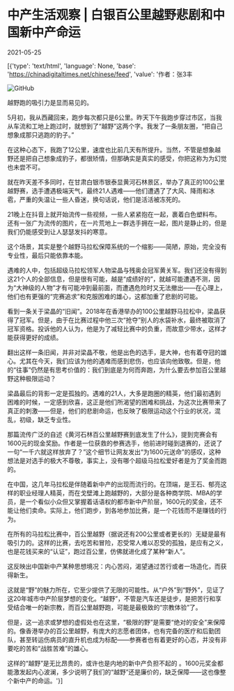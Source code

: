 # 中产生活观察 | 白银百公里越野悲剧和中国新中产命运

2021-05-25

[{'type': 'text/html', 'language': None, 'base': 'https://chinadigitaltimes.net/chinese/feed', 'value': '作者：张3丰

![GitHub](https://chinadigitaltimes.net/chinese/files/2021/05/post-666336-60ac4ca0add29.)

越野跑的吸引力是显而易见的。

5月初，我从西藏回来，跑步每次都只是6公里。昨天下午我跑步穿过市区，当我从车流和工地上跑过时，就想到了“越野”这两个字。我发了一条朋友圈，“把自己想象成那只逃跑的豹子。”

在这种心态下，我跑了12公里，速度也比前几天有所提升。当然，不管是想象越野还是把自己想象成豹子，都很矫情，但那确实是真实的感受，你把这称为为幻觉也未尝不可。

就在昨天差不多同时，在甘肃白银市银泰显黄河石林景区，举办了真正的100公里越野赛，选手遭遇极端天气，最终21人遇难——他们遭遇了了大风、降雨和冰雹，严重的失温让一些人昏迷，换句话说，他们是活活被冻死的。

21晚上在抖音上就开始流传一些视频，一些人紧紧抱在一起，裹着白色塑料布。还有一张广为流传的图片，在一片荒地上一群选手拥在一起，图片是静止的，但是我们仍能感受到让人瑟瑟发抖的寒意。

这个场景，其实是整个越野马拉松保障系统的一个缩影——简陋，原始，完全没有专业性，最后只能依靠本能。

遇难的人中，包括超级马拉松领军人物梁晶与残奥会冠军黄关军。我们还没有得到这21个人的全部信息，但是很有可能，越是“成绩好的”，就越可能遭遇不测，因为“大神级的人物”才有可能冲到最前面，而遭遇危险时又无法撤出——在心理上，他们也有更强的“完赛追求”和克服困难的雄心，这都加重了悲剧的可能。

看到一条关于梁晶的“旧闻”。2018年在香港举办的100公里越野马拉松中，梁晶获得了冠军。但是，由于在比赛过程中他三次“抢夺”别人的水袋补水，最终被取消了冠军资格。投诉他的人认为，他是为了减轻比赛中的负重，而故意少带水，这样才能获得更好的成绩。

翻出这样一条旧闻，并非对梁晶不敬，他是出色的选手，是大神，也有着夺冠的雄心。尤其在今天，我们应该为他的遇难而感到悲伤，也应该向他致敬。但是，他的“往事”仍然是有思考价值的：我们到底是为何而奔跑，为什么要去参加百公里越野这种极限运动？

梁晶最后的背影一定是孤独的。遇难的21人，大多是跑圈的精英，他们最初遇到困难的时候，一定感到欣喜，这正是他们所渴望的困难和挑战，为这次比赛带来了真正的刺激——但是，他们的悲剧命运，也反映了极限运动这个行业的状况，混乱，初级，缺乏专业性。

那篇流传广泛的自述《黄河石林百公里越野赛到底发生了什么》，提到完赛会有1600元的现金奖励。作者是一位获救的参赛选手，他前进时碰到退赛的，还说了一句“一千六就这样放弃了？”这个细节让网友发出“为1600元送命”的感叹，这种想法是对选手的极大不尊敬，事实上，没有哪个超级马拉松爱好者是为了奖金而跑的。

在中国，这几年马拉松是伴随着新中产的出现而流行的。在顶端，是王石、郁亮这样的职业经理人精英，而在戈壁滩上跑越野的，大部分是各种商学院、MBA的学员，是一个看似小众但又掌握着话语权的都市新中产阶层，1600元的奖金，还不能让他们卖命。实际上，他们跑步，到各地参加比赛，是一个花钱而不是赚钱的行为。

在所有的马拉松比赛中，百公里越野（据说还有200公里或者更长的）无疑是最有吸引力的。这样的比赛，去吃苦和冒险，忍受常人难以忍受的孤独，是应有之义，也是花钱买来的“认证”，跑过百公里，仿佛就进化成了某种“新人”。

这反映出中国新中产某种思想境况：内心苦闷，渴望通过苦行或者一场造化，而获得新生。

这就是“野”的魅力所在，它至少提供了无限的可能性。从“户外”到“野外”，见证了这20年城市中产阶层梦想的变化。“越野”，不管是汽车还是徒步，是把苦行和享受结合唯一的新宗教，而百公里越野跑，可能是最极致的“宗教体验”了。

但是，这一追求或梦想的虚假处也在这里，“极限的野”是需要“绝对的安全”来保障的。像香港举办的百公里越野，有庞大的志愿者团体，也有完备的医疗和后勤团队，甚至转运伤病员的直升机也成为标配——参赛者也有着更好的心态，并没有非要吃的苦和“战胜苦难”的雄心。

这样的“越野”是无比昂贵的，或许也是内地的新中产负担不起的 。1600元奖金都能激发起内心波澜，多少说明了我们的“越野”还是廉价的，缺乏保障——这也像整个新中产的命运。'}]